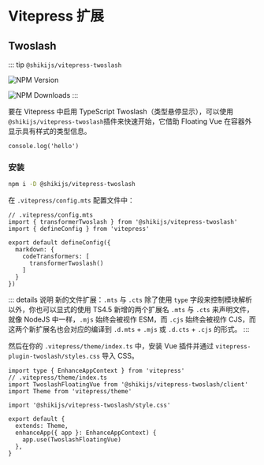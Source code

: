 # Vitepress 扩展

## Twoslash

::: tip `@shikijs/vitepress-twoslash`

![NPM Version](https://img.shields.io/npm/v/@shikijs/vitepress-twoslash)

![NPM Downloads](https://img.shields.io/npm/dw/@shikijs/vitepress-twoslash)
:::

要在 Vitepress 中启用 TypeScript Twoslash（类型悬停显示），可以使用`@shikijs/vitepress-twoslash`插件来快速开始，它借助 Floating Vue 在容器外显示具有样式的类型信息。

```ts{1} twoslash
console.log('hello')
```

### 安装

```bash
npm i -D @shikijs/vitepress-twoslash
```

在 `.vitepress/config.mts` 配置文件中：

```ts{2,8} twoslash
// .vitepress/config.mts
import { transformerTwoslash } from '@shikijs/vitepress-twoslash'
import { defineConfig } from 'vitepress'

export default defineConfig({
  markdown: {
    codeTransformers: [
      transformerTwoslash() 
    ]
  }
})
```

::: details 说明
新的文件扩展：`.mts` 与 `.cts`
除了使用 `type` 字段来控制模块解析以外，你也可以显式的使用 TS4.5 新增的两个扩展名 `.mts` 与 `.cts` 来声明文件，就像 NodeJS 中一样，`.mjs` 始终会被视作 ESM，而 `.cjs` 始终会被视作 CJS，而这两个新扩展名也会对应的编译到 `.d.mts` + `.mjs` 或 `.d.cts` + `.cjs` 的形式。
:::

然后在你的 `.vitepress/theme/index.ts` 中，安装 Vue 插件并通过 `vitepress-plugin-twoslash/styles.css` 导入 CSS。

```ts{1,3,11} twoslash
import type { EnhanceAppContext } from 'vitepress'
// .vitepress/theme/index.ts
import TwoslashFloatingVue from '@shikijs/vitepress-twoslash/client'
import Theme from 'vitepress/theme'

import '@shikijs/vitepress-twoslash/style.css'

export default {
  extends: Theme,
  enhanceApp({ app }: EnhanceAppContext) {
    app.use(TwoslashFloatingVue) 
  },
}
```
